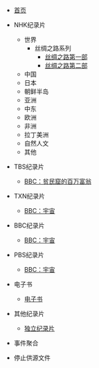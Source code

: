 - [首页](README.md)

- NHK纪录片
  - 世界
    - 丝绸之路系列
      - [丝绸之路第一部](NHK纪录片/01.世界/01.丝绸之路系列/丝绸之路第一部.md)
      - [丝绸之路第二部](NHK纪录片/01.世界/01.丝绸之路系列/丝绸之路第二部.md)
  - 中国
  - 日本
  - 朝鲜半岛
  - 亚洲
  - 中东
  - 欧洲
  - 非洲
  - 拉丁美洲
  - 自然人文
  - 其他

- TBS纪录片
  - [BBC：贫民窟的百万富翁](社会现实/BBC：贫民窟的百万富翁.md)

- TXN纪录片
  - [BBC：宇宙](科学探索/BBC：宇宙.md)

- BBC纪录片
  - [BBC：宇宙](科学探索/BBC：宇宙.md)
  
- PBS纪录片
  - [BBC：宇宙](科学探索/BBC：宇宙.md)
  
- 电子书
  - [电子书](test.md)
  
- 其他纪录片
  - [独立纪录片](独立纪录片.md)
  
- 事件聚合

- 停止供源文件
  


